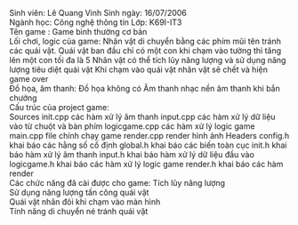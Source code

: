 Sinh viên: Lê Quang Vinh 		Sinh ngày: 16/07/2006	
Ngành học: Công nghệ thông tin 		Lớp: K69I-IT3	
Tên game : Game bình thường cơ bản 	
Lối chơi, logic của game:
               Nhân vật di chuyển bằng các phím mũi tên tránh các quái vật.
              Quái vật ban đầu chỉ có một con khi chạm vào tường thì tăng lên một con tối đa là 5
              Nhân vật có thể tích lũy năng lượng và sử dụng năng lượng tiêu diệt quái vật
              Khi chạm vào quái vật nhân vật sẽ chết và hiện game over	
Đồ họa, âm thanh:
 Đồ họa không có 
                Âm thanh nhạc nền 
                âm thanh khi bắn chưởng 	
Cấu trúc của project game:	
Sources init.cpp các hàm xử lý âm thanh
              input.cpp các hàm xử lý dữ liệu vào từ chuột và bàn phím 
              logicgame.cpp các hàm xử lý logic game
              main.cpp file chính chạy game
              render.cpp render hình ảnh 
Headers config.h  khai báo các hằng số cố định 
              global.h khai báo các biến toàn cục 
              init.h khai báo hàm xử lý âm thanh 
             input.h khai báo hàm xử lý dữ liệu đầu vào 
             logicgame.h khai báo các hàm xử lý logic game
             render.h khai báo các hàm render                   	
Các chức năng đã cài được cho game:	
                  Tích lũy năng lượng 	
                  Sử dụng năng lượng tấn công quái vật 	
                  Quái vật nhân đôi khi chạm vào màn hình 	
                  Tính năng di chuyển né tránh quái vật
